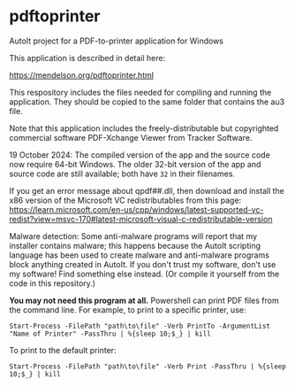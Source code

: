 # pdftoprinter
AutoIt project for a PDF-to-printer application for Windows

This application is described in detail here:

https://mendelson.org/pdftoprinter.html

This respository includes the files needed for compiling and running the application. They should be copied to the same folder that contains the au3 file. 

Note that this application includes the freely-distributable but copyrighted commercial software PDF-Xchange Viewer from Tracker Software.

19 October 2024: The compiled version of the app and the source code now require 64-bit Windows. The older 32-bit version of the app and source code are still available; both have `32` in their filenames.

If you get an error message about qpdf##.dll, then download and install the x86 version of the Microsoft VC redistributables from this page: https://learn.microsoft.com/en-us/cpp/windows/latest-supported-vc-redist?view=msvc-170#latest-microsoft-visual-c-redistributable-version

Malware detection: Some anti-malware programs will report that my installer contains malware; this happens because the AutoIt scripting language has been used to create malware and anti-malware programs block anything created in AutoIt. If you don't trust my software, don't use my software! Find something else instead. (Or compile it yourself from the code in this repository.)

**You may not need this program at all.** Powershell can print PDF files from the command line. For example, to print to a specific printer, use:

`Start-Process -FilePath "path\to\file" -Verb PrintTo -ArgumentList "Name of Printer" -PassThru | %{sleep 10;$_} | kill`

To print to the default printer:

`Start-Process -FilePath "path\to\file" -Verb Print -PassThru | %{sleep 10;$_} | kill`

